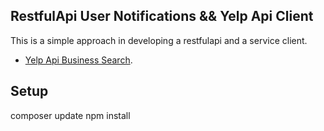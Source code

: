 ## RestfulApi User Notifications && Yelp Api Client

This is a simple approach in developing a restfulapi and a service client.

- [Yelp Api Business Search](https://api.yelp.com/v3/businesses/search).


## Setup
composer update
npm install
